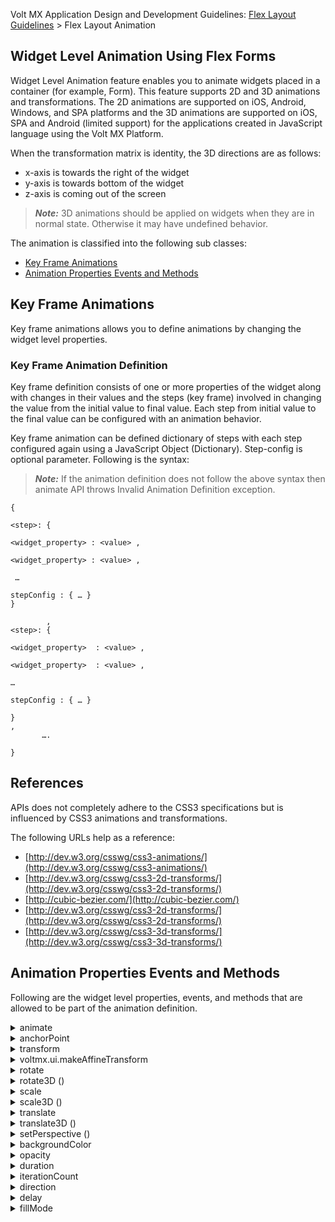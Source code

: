                             

Volt MX Application Design and Development Guidelines: [Flex Layout Guidelines](Flex_Layout_Guidelines_Overview.md) > Flex Layout Animation

Widget Level Animation Using Flex Forms
---------------------------------------

Widget Level Animation feature enables you to animate widgets placed in a container (for example, Form). This feature supports 2D and 3D animations and transformations. The 2D animations are supported on iOS, Android, Windows, and SPA platforms and the 3D animations are supported on iOS, SPA and Android (limited support) for the applications created in JavaScript language using the Volt MX Platform.

When the transformation matrix is identity, the 3D directions are as follows:

*   x-axis is towards the right of the widget
*   y-axis is towards bottom of the widget
*   z-axis is coming out of the screen

> **_Note:_** 3D animations should be applied on widgets when they are in normal state. Otherwise it may have undefined behavior.

The animation is classified into the following sub classes:

*   [Key Frame Animations](#key-frame-animations)
*   [Animation Properties Events and Methods](#animation-properties-events-and-methods)

Key Frame Animations
--------------------

Key frame animations allows you to define animations by changing the widget level properties.

### Key Frame Animation Definition

Key frame definition consists of one or more properties of the widget along with changes in their values and the steps (key frame) involved in changing the value from the initial value to final value. Each step from initial value to the final value can be configured with an animation behavior.

Key frame animation can be defined dictionary of steps with each step configured again using a JavaScript Object (Dictionary). Step-config is optional parameter. Following is the syntax:

> **_Note:_** If the animation definition does not follow the above syntax then animate API throws Invalid Animation Definition exception.

```
{  
         
<step>: { 
 
<widget_property> : <value> , 

<widget_property> : <value> ,

 …

stepConfig : { … }
}

		,
<step>: { 

<widget_property>  : <value> , 

<widget_property>  : <value> ,  

…

stepConfig : { … }

}
,
       ….

}

```

References
----------

APIs does not completely adhere to the CSS3 specifications but is influenced by CSS3 animations and transformations. 

The following URLs help as a reference:

*   [http://dev.w3.org/csswg/css3-animations/](http://dev.w3.org/csswg/css3-animations/)
*   [http://dev.w3.org/csswg/css3-2d-transforms/](http://dev.w3.org/csswg/css3-2d-transforms/)
*   [http://cubic-bezier.com/](http://cubic-bezier.com/)
*   [http://dev.w3.org/csswg/css3-2d-transforms/](http://dev.w3.org/csswg/css3-2d-transforms/)
*   [http://dev.w3.org/csswg/css3-3d-transforms/](http://dev.w3.org/csswg/css3-3d-transforms/)

Animation Properties Events and Methods
---------------------------------------

Following are the widget level properties, events, and methods that are allowed to be part of the animation definition.


<details close markdown="block"><summary>animate</summary>

This method applies the animation to the widget immediately, if the widget is part of the currently visible view hierarchy. If widget is not part of the currently visible view hierarchy then this API invocation is ignored. This method is asynchronous and immediately returns and do not wait for the animation to start or complete.

All the animation callbacks will receive animate as a second parameter.

<b>Signature</b>

```

animate(  
   animationObj,  
  animationConfig,  
   animationCallbacks)
```


<b>Input Parameters</b>

animationObj

An object defined using voltmx.ui.createAnimation() API. Refer voltmx.ui.createAnimation for more details.

animationConfig

Optional. As defined in [Animation Configuration](#animation-configurations) section.

animationCallbacks\[JSObject\]

Optional. A dictionary represents JavaScript functions that work as animation call backs. Following are the animation callbacks:

> *   animationStart (source, animationHandle, elapsedTime): This event occurs at the start of the animation. If there is 'animation-delay' configured then this event will fire only after the delay period. This event gets called asynchronously.
> *   animationEnd (source, animationHandle, elapsedTime): The animationEnd event occurs when the animation finishes. This event gets called asynchronously.
> 
> > > _source:_ A widget that is being animated.
> > > 
> > > _animationHandle:_ A handle returned by applyAnimation method.
> > > 
> > > _elapsedTime:_ The amount of time the animation has been running in seconds, when this event is fired.

<b>Return Values</b>

Returns a handle to the animation, that is platform-defined object. This handle is of no use for now, but is returned for the future requirements such as cancellation of animations etc.

<b>Remarks</b>

This method throws Invalid Animation Definition Exception if animation definition, does not follow the dictionary structure expected. This method is ignored if this is called on widget whose immediate parent is not FlexForm, FlexContainer or FlexScrollContainer.

<b>Example</b>

```
//Sample code of animation   
  
function AnimateBoth()
{
  var getFuncName = frm1.listbox18.selectedKey;
	
	if(getFuncName == "BothLT") {
		frm1.textbox26.animate(myAnimDefinition(), animConfiguration(), {});
	}
	else if(getFuncName == "BothTBL"){
	frm1.textbox26.animate(myAnimDefinitionsc1(), animConfiguration(), {});
	
	}
}  

```

<b>Availability</b>

*   iOS
*   Android/Android Tablet
*   Windows
*   SPA

This method creates an animation object that can be used to animate the widgets using animate API.

<b>Signature</b>

```

voltmx.ui.createAnimation (  
   animationDef)
```


<b>Input Parameters</b>

animationDef \[Number\]

A sample animation definition.

> ```
{
>     <step>: {
> 
>         <widget_property>: <value>,
>         <widget_property>: <value>,
>         ---
>       
>     stepConfig: {…}
>     }
> 	<step>: {
> 
>         <widget_property>: <value>,
>         <widget_property>: <value>,
>         ---
>           
>     stepConfig: {…}
>     },
> 		---      
> }
> 
> ```

<b>Return Values</b>

None

<b>Exceptions</b>

WidgetError

<b>Remarks</b>

Values cannot be specified using pixels.

<b>Example</b>

```
//Sample code of animation   
  
function myAnimDefinition()
{
	var animDefinition = 
	{
       0 : 
	   {
         "width":50,
         "left":0
        },
       100 : 
	   {
         "width":50,
         "left":90
        }
      } ;
	animDef = voltmx.ui.createAnimation(animDefinition);
	return animDef;
}  

```

<b>Availability</b>

*   iOS
*   Android/Android Tablet
*   Windows
*   SPA

</details>
<details close markdown="block"><summary>anchorPoint</summary>

Specifies the anchor point of the widget bounds rectangle using the widgets coordinate space. The possible values are dictionary with x,y as possible keys with the values as numbers ranging from 0 to 1. All geometric manipulations to the widget occur about the specified point. For example, applying a rotation transform to a widget with the default anchor point causes the widget to rotate around its center.

<b>Syntax</b>

```

anchorPoint
```

<b>Type</b>

JSObject

<b>Permissions</b>

Read + Write

<b>Remarks</b>

The default value for this property is center ( {"x":0.5, "y":0.5} ), that represents the center of the widgets bounds rectangle. The behavior is undefined if the values are outside the range zero (0) to one (1).

<b>Availability</b>

Not available in the IDE.

*   iOS
*   Android
*   Windows
*   SPA

</details>
<details close markdown="block"><summary>transform</summary>

This property is set to identify transform by default. Any transformations applied to the widget, occur relative to the widget anchor point. Values that can be set to this property must be created using voltmx.ui.makeAffineTransform.

<b>Syntax</b>

```

transform
```

<b>Type</b>

JSObject

<b>Permissions</b>

Read + Write

<b>Example</b>

```
//Sample code of animation 
function animDeftranslate() {
    var transformProp1 = voltmx.ui.makeAffineTransform();
    transformProp1.translate(100, 100);
    var transformProp2 = voltmx.ui.makeAffineTransform();
    transformProp2.scale(2, 2);
    var transformProp3 = voltmx.ui.makeAffineTransform();
    transformProp3.rotate(90);
    var animDefinitionOne = {
        0: {
            "transform": transformProp1
        },
        50: {
            
            "transform": transformProp2
        },
        100: {
           
            "transform": transformProp3
        }
    }
    animDef = voltmx.ui.createAnimation(animDefinitionOne);
    return animDef;

}

Function getParent() {

    Var result = this.parent;
}  
  

```

<b>Availability</b>

Not available in the IDE.

*   iOS
*   Android
*   Windows
*   SPA

</details>
<details close markdown="block"><summary>voltmx.ui.makeAffineTransform</summary>

This method creates a 2D transform object. A 2D transform object can be used to scale, translate, and rotate the widgets in a two-dimensional space.

<b>Signature</b>

```

voltmx.ui.makeAffineTransform( )
```

<b>Input Parameters</b>

None

<b>Return Values</b>

It returns the identity transform.

<b>Exceptions</b>

WidgetError

<b>Remarks</b>

Irrespective of the invocation order of operations, voltmx.ui.makeAffineTransform method applies the transform in the sequence of scale, translate, and rotate operations.

<b>Example</b>

```
//Sample code of animation 
function animDeftranslate() {
    var transformProp1 = voltmx.ui.makeAffineTransform();
    transformProp1.translate(10, 10);
    var transformProp2 = voltmx.ui.makeAffineTransform();
    transformProp2.translate(20, 20);
    var transformProp3 = voltmx.ui.makeAffineTransform();
    transformProp3.translate(30, 30);
    var animDefinitionOne = {
        0: {
            "anchorPoint": {
                "x": 0.5,
                "y": 0.5
            },
            "transform": transformProp1
        },
        50: {
            "anchorPoint": {
                "x": 0.5,
                "y": 0.5
            },
            "transform": transformProp2
        },
        100: {
            "anchorPoint": {
                "x": 0.5,
                "y": 0.5
            },
            "transform": transformProp3
        }
    }
    animDef = voltmx.ui.createAnimation(animDefinitionOne);
    return animDef;

}

Function getParent() {

    Var result = this.parent;
}  
  

```

<b>Availability</b>

*   iOS
*   Android/Android Tablet
*   Windows
*   SPA

</details>
<details close markdown="block"><summary>rotate</summary>

This method returns an affine transformation matrix constructed by rotating receivers affine transform. Angle is a number in degrees and always measured from x-axis as shown.

<b>Signature</b>

```

rotate(angle)
```

<b>Input Parameters</b>

angle \[Number\]

A number represents the angle, in degrees, by which this matrix rotates the coordinate system axes. A positive value specifies counterclockwise rotation and a negative value specifies clockwise rotation.

<b>Return Values</b>

Returns an affine transformation matrix constructed by rotating receivers affine transform.

<b>Exceptions</b>

WidgetError

<b>Remarks</b>

Default value is 0, if transform was never applied to the widget. The rotation does not result in any layout changes to parent or peer widgets. This is also applicable for widgets placed inside horizontal or vertical flex containers.

For example, if you want to rotate a widget in 360 degrees, you can follow the below sequence of steps:

> step1: Rotate the widget from 0  -   120
> 
> step1: Rotate the widget from 120  -   240
> 
> step3: Rotate the widget from 240  -  360

Any value greater than 180 degrees may lead to shortest path rotation from its current position. For cross platform values, for example 190 degrees will make the object rotate -170 (190-360) in negative direction, as 170 is shortest path compared to 190.

<b>Example</b>

```
//Sample code of animation 
function animDeftranslate() {
    var transformProp1 = voltmx.ui.makeAffineTransform();
    transformProp1.translate(100, 100);
    var transformProp2 = voltmx.ui.makeAffineTransform();
    transformProp2.scale(2, 2);
    var transformProp3 = voltmx.ui.makeAffineTransform();
    transformProp3.rotate(90);
    var animDefinitionOne = {
        0: {
            "transform": transformProp1
        },
        50: {
            
            "transform": transformProp2
        },
        100: {
           
            "transform": transformProp3
        }
    }
    animDef = voltmx.ui.createAnimation(animDefinitionOne);
    return animDef;

}

Function getParent() {

    var result = this.parent;
}
```

<b>Availability</b>

*   iOS
*   Android/Android Tablet
*   Windows
*   SPA

</details>
<details close markdown="block"><summary>rotate3D ()</summary>

This method rotates the widget by angle on the unit directional vector formed by rx, ry, and rz.

<b>Syntax</b>

```

rotate3D(  
    angle,  
    rx,  
    ry,  
    rz)
```

<b>Parameters</b>

angle

Specify the angle, by which a widget to be rotated around rx, ry, and rz axises.

rx

Specify the x-axis value on which rotation to happen.

ry

Specify the y-axis value on which rotation to happen.

rz

Specify the z-axis value on which rotation to happen.

<b>Exceptions</b>

  
| Error Code | Description |
| --- | --- |
| 100 | Invalid input |
| 101 | Incomplete input |

<b>Remarks</b>

The value of angle should be in degrees and the range should be in between 180o to -180o. Any value greater or lesser than range will result into platform-specific behavior. Positive values of angle will rotate the widget in anti-clockwise direction and vice versa.

The values of rx, ry, and rz should be in the range of 0 - 1. If the (0,0,0) vector is specified, the behavior is platform-specific.

In the Android platform, the values between 0 - 1 are not accepted. Only '0' or '1' is accepted.

All the input parameters need to be specified. If any parameter found missing will result in an exception 101.

<b>Example</b>

```
var newTransform = voltmx.ui.makeAffineTransform();  
newTransform.rotate3D(45, 1,0,1); //rotates by 45degrees in x and z Axis.  
widget.transform = newTransform;
```

<b>Availability</b>

Available in the IDE

iOS

Android

SPA

</details>
<details close markdown="block"><summary>scale</summary>

This method returns an affine transformation matrix constructed by scaling receivers affine transform. It is a JSObject with keys sx and sy and allow numbers only.

<b>Signature</b>

```

scale (  
   sx,   
   sy)
```

<b>Input Parameters</b>

sx \[Number\]

The factor by which to scale the x-axis of the widget coordinate system.

sy \[Number\]

The factor by which to scale the y-axis of the widget coordinate system.

Default values are {"sx":1, "sy":1}, if the transform was never applied to the widget.

<b>Return Values</b>

Returns an affine transformation matrix constructed by scaling receivers affine transform.

<b>Exceptions</b>

WidgetError

<b>Remarks</b>

Scaling does not result in any layout changes to parent or peer widgets. This is applicable to the widgets placed inside horizontal or vertical flex containers. Negative values for sx and sy will make the widget flip in that direction.

<b>Example</b>

```
//Sample code of animation 
function animDeftranslate() {
    var transformProp1 = voltmx.ui.makeAffineTransform();
    transformProp1.translate(100, 100);
    var transformProp2 = voltmx.ui.makeAffineTransform();
    transformProp2.scale(2, 2);
    var transformProp3 = voltmx.ui.makeAffineTransform();
    transformProp3.rotate(90);
    var animDefinitionOne = {
        0: {
            "transform": transformProp1
        },
        50: {
            
            "transform": transformProp2
        },
        100: {
           
            "transform": transformProp3
        }
    }
    animDef = voltmx.ui.createAnimation(animDefinitionOne);
    return animDef;

}

Function getParent() {

    Var result = this.parent;
}
```

<b>Availability</b>

*   iOS
*   Android/Android Tablet
*   Windows
*   SPA

</details>
<details close markdown="block"><summary>scale3D ()</summary>

Scales a widget in three dimensions (x, y, z) coordinate system.

<b>Syntax</b>

```

scale3D(  
    sx,  
    sy,  
    sz)
```

<b>Parameters</b>

sx

Specify the value to be scaled in the x direction.

sy

Specify the value to be scaled in the y direction.

sz

Specify the value to be scaled in the z direction.

<b>Exceptions</b>

  
| Error Code | Description |
| --- | --- |
| 100 | Invalid input |
| 101 | Incomplete input |

<b>Remarks</b>

The default values of the sx, sy, and sz directions are (1, 1, 1). Any value with in the 0 - 1 range scales down the widget and the value greater than '1' scales up in the specified directions. As all the widgets are not 3D meshes, this function may not be applicable for z-axis and may have platform-specific behavior. The scale3D method should not be applied on zero dimension widgets. If applied, the behavior is undefined.

All the input parameters need to be specified. If any parameter found missing will result in an exception 101.

<b>Example</b>

```
var newTransform = voltmx.ui.makeAffineTransform();  
newTransform.scale3D(2, 0.5, 1);  
//scales by 200% in xDirection, 50% in yDirection and no scale happening in zDirection.  
widget.transform = newTransform;
```

<b>Availability</b>

Available in the IDE

iOS

SPA

</details>
<details close markdown="block"><summary>translate</summary>

This method returns an affine transformation matrix constructed by translating receivers affine transform. It is a JavaScript object with keys tx and ty and allow numbers in dp.

<b>Signature</b>

```

translate (  
   tx,  
   ty)
```


<b>Input Parameters</b>

tx \[Number\]

The value by which to move the x-axis of the widget coordinate system.

ty \[Number\]

The factor by which to move the y-axis of the widget coordinate system.

Default values are {"tx":0, "ty":0} if the transform was never applied to the widget.

<b>Return Values</b>

Returns an affine transformation matrix constructed by translating receivers affine transform.

<b>Exceptions</b>

WidgetError

<b>Remarks</b>

Translate does not result in any layout changes to parent or peer widgets. This is applicable to the widgets placed inside horizontal or vertical flex containers.

> **_Note:_** Values cannot be specified using percentage and pixels.

<b>Example</b>

```
//Sample code of animation 
function animDeftranslate() {
    var transformProp1 = voltmx.ui.makeAffineTransform();
    transformProp1.translate(100, 100);
    var transformProp2 = voltmx.ui.makeAffineTransform();
    transformProp2.scale(2, 2);
    var transformProp3 = voltmx.ui.makeAffineTransform();
    transformProp3.rotate(90);
    var animDefinitionOne = {
        0: {
            "transform": transformProp1
        },
        50: {
            
            "transform": transformProp2
        },
        100: {
           
            "transform": transformProp3
        }
    }
    animDef = voltmx.ui.createAnimation(animDefinitionOne);
    return animDef;

}

Function getParent() {

    Var result = this.parent;
}
```

<b>Availability</b>

*   iOS
*   Android/Android Tablet
*   Windows
*   SPA

</details>
<details close markdown="block"><summary>translate3D ()</summary>

Translate the widget from present location to new location by x, y, z amount.

<b>Syntax</b>

```

translate3D(  
    tx,  
    ty,  
    tz)
```

<b>Parameters</b>

tx

Specify the value to be moved in the x direction from present location.

ty

Specify the value to be moved in the y direction from present location.

tz

Specify the value to be moved in the z direction from present location.

<b>Exceptions</b>

  
| Error Code | Description |
| --- | --- |
| 100 | Invalid input |
| 101 | Incomplete input |

<b>Remarks</b>

The values of tx, ty, and tz should be floating numbers. If the [setPerspective](#setPersp) method is not used, the widget moving in the z direction will not have any visual effect.

All the input parameters need to be specified. If any parameter found missing will result in an exception 101.

<b>Example</b>

```
var newTransform = voltmx.ui.makeAffineTransform();  
newTransform.translate3D(223,12,56); //translates by 223 xAxis,12 in yAxis,56 in zAxis  
widget.transform = newTransform;
```

<b>Availability</b>

Available in the IDE

iOS

SPA

</details>
<details close markdown="block"><summary>setPerspective ()</summary>

This method sets the perspective and sets the vanishing point at the center of the widget.

<b>Syntax</b>

```

setPerspective(  
    distanceOfViewerToPlane)
```

<b>Parameters</b>

distanceOfViewerToPlane

The distance between the viewer and object. Always the value of this parameter should be greater than zero. Otherwise results an exception 100.

<b>Exceptions</b>

  
| Error Code | Description |
| --- | --- |
| 100 | Invalid input |
| 101 | Incomplete input |

<b>Remarks</b>

The perspective has to be set in combination with other transforms. The perspective set by itself will not have any effect. If perspective is set to transform in any key frame, the perspective will be applied to that particular key frame itself in the KeyFrameAnimation.

The perspective is platform dependent so that each platform has different perspective of a view for same value. The default perspective on the Android platform is 1280. Any perspective less than 1280 makes the camera perspective closer to the view and greater than 1280 makes perspective far from the view.

In the Android platform, when perspective is not specified, the default perspective is applied.

For the iOS platform, the value of the distanceOfViewerToPlane parameter should be greater than max (width, height) values of the widget view's frame. For example, if the value of (width, height) is (100, 50), the parameter value should be greater than 100. The effect of this parameter vary visually on different platforms for the same value. The units of the distanceOfViewerToPlane parameter is platform-specific.

All the input parameters need to be specified. If any parameter found missing will result in an exception 101.

<b>Example</b>

```
var newTransform = voltmx.ui.makeAffineTransform();  
newTransform.setPerspective(1000.0);  
//Sets the perspective as such this will have no effect until it is combined with other transformation matrix.  
newTransform.rotate3D(45, 1,0,1);  
//rotates by 45degrees in x and z Axis. Now the perspective can be observed  
widget.transform = newTransform;
```

<b>Availability</b>

Available in the IDE

iOS

SPA

### Widget Skin Properties

Following widget skin properties can be animated: 

</details>
<details close markdown="block"><summary>backgroundColor</summary>

Specifies the background color of the widget in hex format.

<b>Syntax</b>

```

backgroundColor
```

<b>Type</b>

String

<b>Permissions</b>

Read + Write

<b>Remarks</b>

There is no default value. It accepts 6 dig or 8 digit with alpha position are allowed. For example, ffffff or ffffff00.

When the 4-byte color format (RGBA) string is used, an alpha (A) value of FF specifies that the color is transparent. If the value is 00, the color is opaque. For example, red complete opaque is FF000000. Red complete transparent is FF0000FF. This change is made for backward compatibility.

> **_Note:_** This property has more priority compared to the values coming from the configured skin.The values 0x and # are not allowed in the hex format.

> **_Note:_** Initial value of backgroundColor has to be specified explicitly. If not, platform will not deduce the values from the existing skin and will lead to undefined behavior.

<b>Availability</b>

Not available in the IDE.

*   iOS
*   Android
*   Windows
*   SPA

</details>
<details close markdown="block"><summary>opacity</summary>

Specifies the opacity of the widget. The value of this property must be in the range 0.0 (transparent) to 1.0 (opaque). Any values outside this range are fixed to the nearest minimum or maximum value.

<b>Syntax</b>

```

opacity
```

<b>Type</b>

Number

<b>Permissions</b>

Read + Write

<b>Remarks</b>

This property has more priority compared to the values coming from the configured skin.

<b>Availability</b>

Not available in the IDE.

*   iOS
*   Android
*   Windows
*   SPA

Animation Configurations
------------------------

Animation configuration specifies the render behavior of an object during the animation. For example, you can specify how long an animation occur or the direction the animation should occur. The animation configurations are part of overall animation and not the step level configuration.

Following are the components of animation configuration:

</details>
<details close markdown="block"><summary>duration</summary>

This property defines the time in seconds that an animation takes to complete one cycle. This is overall animation level configuration and not the step level configuration.

Possible values include all the positive float numbers with a precision of three and the default value is zero, which indicates that animation is instantaneous. However, there will not be visible animation changes, technically animation occurs and all animation callbacks get triggered.

> **_Note:_** Negative values will be treated as zero or may lead to undefined behavior.

</details>
<details close markdown="block"><summary>iterationCount</summary>

This property specifies the number of times an animation cycle is played. Default value is one (1), meaning the animation will play from beginning to end. A value of zero (0) will cause the animation to repeat forever until the time view is live in the current hierarchy.

> **_Note:_** Possible values include all the positive integer numbers. Any invalid values such as negative values would be ignored or may lead to undefined behavior.

</details>
<details close markdown="block"><summary>direction</summary>

This property defines whether the animation must play in reverse on some or all cycles. If an animation is played in reverse, the timing functions are also reversed. For example, when played in reverse an ease-in animation would appear to be an ease-out animation.

Following are the possible predefined values: 

*   voltmx.anim.DIRECTION\_NONE (default)

All iterations of the animation are played as specified.

*   voltmx.anim.DIRECTION\_ALTERNATE

The animation cycle iterations that are of odd counts are played in the normal direction, and the animation cycle iterations that are even counts are played in a reverse direction.

Note that this is overall animation level configuration and not the step level configuration.

> **_Note:_** Values will be specified as a string containing one of the above values and any other values will be ignored and default is applied or may lead to undefined behavior.

</details>
<details close markdown="block"><summary>delay</summary>

This property defines when the animation will start. It allows an animation to start executing after it is applied. This is specified in seconds and fractional values are allowed.

Delay value of zero (0) means the animation will execute as soon as it is applied. Otherwise, the value specifies an offset from the moment the animation is applied, and the animation will delay execution by that offset. Default value is zero and any negative or invalid values will default this property to zero.

> **_Note:_** This is overall animation level configuration and not the step level configuration.

</details>
<details close markdown="block"><summary>fillMode</summary>

This property defines what values are applied to the widget state by the animation outside the time it is executing.

Following are the options:

*   voltmx.anim.FILL\_MODE\_FORWARDS: The values configured in the last step of animation definition are the final values that are applied to the widget at the end of animation.

*   voltmx.anim.FILL\_MODE\_BACKWARDS: The values configured in the first step of animation definition are applied to the widget at the beginning of the animation (even before the delay ends). At the end of animation, values are reset to the values, that were there before the start of the animation.

*   voltmx.anim.FILL\_MODE\_BOTH: The animation is applied twice on the widget. First at the beginning of the animation, before the animation delay with the values configured in the first step of the animation, and second at the end of the animation, with the values configured in the last step of the animation definition.

*   voltmx.anim.FILL\_MODE\_NONE (default): The values in animation definition are never set to the actual widget. In this case, the widget comes back to original state after the animation is completed.

Following is the table showing the behavior of the animatable properties when queried during or at the end of the animation.

  
| Fill-mode | In delay state | Animation states | Final state | Model Update |
| --- | --- | --- | --- | --- |
| Direction: None |||   ||
| None | Y | RGB | Y | No update |
| Forwards | Y | RGB | B | A.E.A update with 100th step |
| Backwards | R | RGB | Y | A.B.A update with 0th step, A.E.A update with initial value |
| Both | R | RGB | B | A.B.A update with 0th step, A.E.A update with 100th step |
| Direction: Alternate,   Iteration Count = even  value |||   ||
| None | Y | RGB => BGR | Y | No update |
| Forwards | Y | RGB => BGR | R | A.E.A update with 0th step |
| Backwards | R | RGB => BGR | Y | A.B.A update with 0th step, A.E.A update with initial value |
| Both | R | RGB => BGR | R | A.B.A update with 0th step, A.E.A update with 0th step |
| Direction: : Alternate,  Iteration Count = odd value |||   ||
| None | Y | RGB => BGR => RGB | Y | No update |
| Forwards | Y | RGB => BGR => RGB | B | A.E.A update with 100th step |
| Backwards | R | RGB => BGR => RGB | Y | A.B.A update with 0th step, A.E.A update with initial value |
| Both | R | RGB => BGR => RGB | B | A.B.A update with 0th step, A.E.A update with 100th step |

> **_Note:_** This is overall animation level configuration and not the step level configuration. Values will be specified as string containing one of the above values and any other values would be ignored or may lead to undefined behavior.

<b>Example</b>

```
function animConfig(){
 var config = {
    "duration":1,
    "iterationCount":1,
    "delay":0,
    "fillMode":voltmx.anim.FILL_MODE_FORWARDS
 };
 return config;
}
```

Applying Animations
-------------------

Every widget provides animate API to animate the widgets.

Following are the types of animations you can apply:

1.  [Sequential and Parallel Animations](#sequential-and-parallel-animations)
2.  [Querying Widget Properties](#querying-widget-properties)
3.  [Layout Callbacks during Animation](#layout-callbacks-during-animation)
4.  [Flex Container and Child Widgets](#flex-container-and-child-widgets)
5.  [Multiple Parallel Animations](#multiple-parallel-animations)
6.  [Interactions on the Widget during Animation](#interactions-on-the-widget-during-animation)

Sequential and Parallel Animations
----------------------------------

To sequence the animations one after the other, animation events have to be used. You can start a new animation at the end of the existing animation using `animationEnd` event.

All animations initiated by animate API gets executed asynchronously. Essentially calling animate API on widgets sequentially one after the other leads to parallel execution of the animations.

Querying Widget Properties
--------------------------

Following is the table showing the behavior of the animatable properties when queried during or at the end of the animation. Only when the model is updated (last column) then the values are available when queried.

  
| Fill-mode | In delay state | Animation states | Final state | Model Update |
| --- | --- | --- | --- | --- |
| Direction: None |||   ||
| None | Y | RGB | Y | No update |
| Forwards | Y | RGB | B | A.E.A update with 100th step |
| Backwards | R | RGB | Y | A.B.A update with 0th step, A.E.A update with initial value |
| Both | R | RGB | B | A.B.A update with 0th step, A.E.A update with 100th step |
| Direction: Alternate,   Iteration Count = even  value |||   ||
| None | Y | RGB => BGR | Y | No update |
| Forwards | Y | RGB => BGR | R | A.E.A update with 0th step |
| Backwards | R | RGB => BGR | Y | A.B.A update with 0th step, A.E.A update with initial value |
| Both | R | RGB => BGR | R | A.B.A update with 0th step, A.E.A update with 0th step |
| Direction: : Alternate,  Iteration Count = odd value |||   ||
| None | Y | RGB => BGR => RGB | Y | No update |
| Forwards | Y | RGB => BGR => RGB | B | A.E.A update with 100th step |
| Backwards | R | RGB => BGR => RGB | Y | A.B.A update with 0th step, A.E.A update with initial value |
| Both | R | RGB => BGR => RGB | B | A.B.A update with 0th step, A.E.A update with 100th step |

Layout Callbacks during Animation
---------------------------------

doLayout callbacks are not guaranteed to be called in synchronization with steps configured in animation and may not get called in any determined fashion. It is suggested to unhook any layout events during the animations.

Flex Container and Child Widgets
--------------------------------

When dimensional and positional properties of the flex container are animated then all child widgets sharing percentage (%) relationship with the parent also gets animated.Percentage (%) Relationship between parent and child can be established by specifying one or positional, dimensional properties of the widgets in percentage (%) units.

Actual animation that child widget goes through depends on the property that is animated on the container and the property of the child widget that shares the percentage (%) relationship with the parent.

If there is no percentage (%) relationship between the parent and child then child will not go through any animation as parent gets animated.

Multiple Parallel Animations
----------------------------

Parallel animations on widgets that do not have any dependencies on other widgets (for example, widgets can share dependency through parent and child widgets with percentage % relationship or the widgets inside HORIZONTAL\_FLOW, VERTICAL\_FLOW share dependency on siblings) will work across platforms consistently without any issues.

*   Parallel animations on multiple widgets, that do not share any relationship, must not have any issues, and must work consistently.

*   Parallel animations on widgets, that share dependency, may lead to inconsistent results and should be avoided.

*   Parallel animations on the same widget, for example, calling animate method on the same widget, and then the first animation gets canceled due to the second animation.

*   Parallel animations cancellation may lead to undefined behavior and animation-fill-mode property may not work as expected.

> **_Note:_** Any implicit animations due to widget dependency are not treated as parallel animations.

Interactions on the Widget during Animation
-------------------------------------------

Interacting with the widget during animation may also lead to undefined behaviors. Behavior depends on underlying platform.

As a guideline, developers must avoid writing code that changes the widget properties if they are being animated.

> **_Note:_** For example, changing properties of the widget immediately after widget.animate() may lead to undefined behaviors. Ideally, any changes on the widget must happen after animation, in animationEnd() event.

</details>